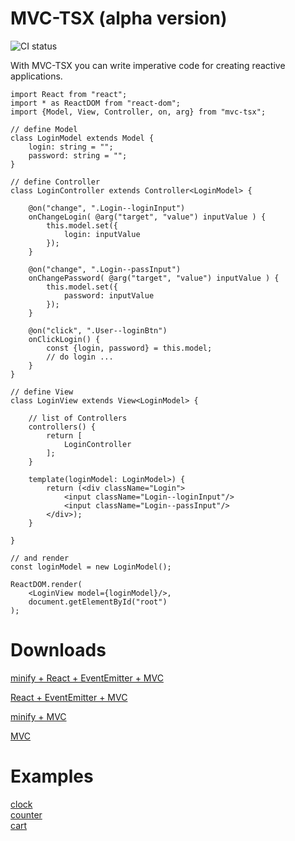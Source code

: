 # MVC-TSX  (alpha version)
![CI status](https://circleci.com/gh/eprincev-egor/mvc-tsx.svg?style=shield)

With MVC-TSX you can write imperative code for creating reactive applications.

```tsx
import React from "react";
import * as ReactDOM from "react-dom";
import {Model, View, Controller, on, arg} from "mvc-tsx";

// define Model
class LoginModel extends Model {
    login: string = "";
    password: string = "";
}

// define Controller
class LoginController extends Controller<LoginModel> {

    @on("change", ".Login--loginInput")
    onChangeLogin( @arg("target", "value") inputValue ) {
        this.model.set({
            login: inputValue
        });
    }

    @on("change", ".Login--passInput")
    onChangePassword( @arg("target", "value") inputValue ) {
        this.model.set({
            password: inputValue
        });
    }

    @on("click", ".User--loginBtn")
    onClickLogin() {
        const {login, password} = this.model;
        // do login ...
    }
}

// define View
class LoginView extends View<LoginModel> {
    
    // list of Controllers
    controllers() {
        return [
            LoginController
        ];
    }

    template(loginModel: LoginModel>) {
        return (<div className="Login">
            <input className="Login--loginInput"/>
            <input className="Login--passInput"/>
        </div>);
    }

}

// and render
const loginModel = new LoginModel();

ReactDOM.render(
    <LoginView model={loginModel}/>,
    document.getElementById("root")
);

```

# Downloads

[minify + React + EventEmitter + MVC](https://raw.githubusercontent.com/eprincev-egor/mvc-tsx/master/bundle/mvc-and-deps.min.js)  

[React + EventEmitter + MVC](https://raw.githubusercontent.com/eprincev-egor/mvc-tsx/master/bundle/mvc-and-deps.full.js)  

[minify + MVC](https://raw.githubusercontent.com/eprincev-egor/mvc-tsx/master/bundle/only-mvc.min.js)  

[MVC](https://raw.githubusercontent.com/eprincev-egor/mvc-tsx/master/bundle/only-mvc.full.js)  

# Examples
[clock](https://github.com/eprincev-egor/mvc-tsx/tree/master/examples/clock)  
[counter](https://github.com/eprincev-egor/mvc-tsx/tree/master/examples/counter)  
[cart](https://github.com/eprincev-egor/mvc-tsx/tree/master/examples/cart)  